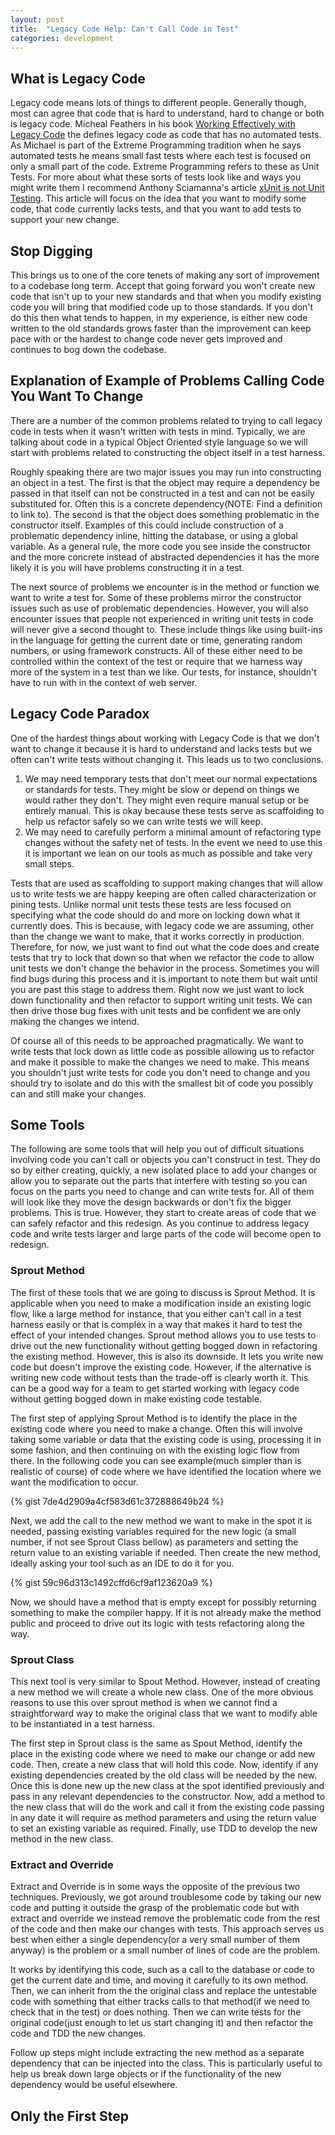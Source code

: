 ```yaml
---
layout: post
title:  "Legacy Code Help: Can't Call Code in Test"
categories: development
---
```

## What is Legacy Code

Legacy code means lots of things to different people. Generally though, most can agree that code that is hard to understand, hard to change or both is legacy code. Micheal Feathers in his book [Working Effectively with Legacy Code](https://www.amazon.com/dp/0131177052/ref=cm_sw_em_r_mt_dp_U_PcTxDbGHF7KWE) the defines legacy code as code that has no automated tests. As Michael is part of the Extreme Programming tradition when he says automated tests he means small fast tests where each test is focused on only a small part of the code. Extreme Programming refers to these as Unit Tests. For more about what these sorts of tests look like and ways you might write them I recommend Anthony Sciamanna's article [xUnit is not Unit Testing](https://anthonysciamanna.com/2014/12/06/xunit-is-not-unit-testing.html). This article will focus on the idea that you want to modify some code, that code currently lacks tests, and that you want to add tests to support your new change.

## Stop Digging

This brings us to one of the core tenets of making any sort of improvement to a codebase long term. Accept that going forward you won't create new code that isn't up to your new standards and that when you modify existing code you will bring that modified code up to those standards. If you don't do this then what tends to happen, in my experience, is either new code written to the old standards grows faster than the improvement can keep pace with or the hardest to change code never gets improved and continues to bog down the codebase.

## Explanation of Example of Problems Calling Code You Want To Change

There are a number of the common problems related to trying to call legacy code in tests when it wasn't written with tests in mind. Typically, we are talking about code in a typical Object Oriented style language so we will start with problems related to constructing the object itself in a test harness.

Roughly speaking there are two major issues you may run into constructing an object in a test. The first is that the object may require a dependency be passed in that itself can not be constructed in a test and can not be easily substituted for. Often this is a concrete dependency(NOTE: Find a definition to link to). The second is that the object does something problematic in the constructor itself. Examples of this could include construction of a problematic dependency inline, hitting the database, or using a global variable. As a general rule, the more code you see inside the constructor and the more concrete instead of abstracted dependencies it has the more likely it is you will have problems constructing it in a test.

The next source of problems we encounter is in the method or function we want to write a test for. Some of these problems mirror the constructor issues such as use of problematic dependencies. However, you will also encounter issues that people not experienced in writing unit tests in code will never give a second thought to. These include things like using built-ins in the language for getting the current date or time, generating random numbers, or using framework constructs. All of these either need to be controlled within the context of the test or require that we harness way more of the system in a test than we like. Our tests, for instance, shouldn't have to run with in the context of web server.

## Legacy Code Paradox

One of the hardest things about working with Legacy Code is that we don't want to change it because it is hard to understand and lacks tests but we often can't write tests without changing it. This leads us to two conclusions.

1. We may need temporary tests that don't meet our normal expectations or standards for tests. They might be slow or depend on things we would rather they don't. They might even require manual setup or be entirely manual. This is okay because these tests serve as scaffolding to help us refactor safely so we can write tests we will keep.
2. We may need to carefully perform a minimal amount of refactoring type changes without the safety net of tests. In the event we need to use this it is important we lean on our tools as much as possible and take very small steps.

Tests that are used as scaffolding to support making changes that will allow us to write tests we are happy keeping are often called characterization or pining tests. Unlike normal unit tests these tests are less focused on specifying what the code should do and more on locking down what it currently does. This is because, with legacy code we are assuming, other than the change we want to make, that it works correctly in production. Therefore, for now, we just want to find out what the code does and create tests that try to lock that down so that when we refactor the code to allow unit tests we don't change the behavior in the process. Sometimes you will find bugs during this process and it is important to note them but wait until you are past this stage to address them. Right now we just want to lock down functionality and then refactor to support writing unit tests. We can then drive those bug fixes with unit tests and be confident we are only making the changes we intend.

Of course all of this needs to be approached pragmatically. We want to write tests that lock down as little code as possible allowing us to refactor and make it possible to make the changes we need to make. This means you shouldn't just write tests for code you don't need to change and you should try to isolate and do this with the smallest bit of code you possibly can and still make your changes.

## Some Tools

The following are some tools that will help you out of difficult situations involving code you can't call or objects you can't construct in test. They do so by either creating, quickly, a new isolated place to add your changes or allow you to separate out the parts that interfere with testing so you can focus on the parts you need to change and can write tests for. All of them will look like they move the design backwards or don't fix the bigger problems. This is true. However, they start to create areas of code that we can safely refactor and this redesign. As you continue to address legacy code and write tests larger and large parts of the code will become open to redesign.

### Sprout Method

The first of these tools that we are going to discuss is Sprout Method. It is applicable when you need to make a modification inside an existing logic flow, like a large method for instance, that you either can't call in a test harness easily or that is complex in a way that makes it hard to test the effect of your intended changes. Sprout method allows you to use tests to drive out the new functionality without getting bogged down in refactoring the existing method. However, this is also its downside. It lets you write new code but doesn't improve the existing code. However, if the alternative is writing new code without tests than the trade-off is clearly worth it. This can be a good way for a team to get started working with legacy code without getting bogged down in make existing code testable.

The first step of applying Sprout Method is to identify the place in the existing code where you need to make a change. Often this will involve taking some variable or data that the existing code is using, processing it in some fashion, and then continuing on with the existing logic flow from there. In the following code you can see example(much simpler than is realistic of course) of code where we have identified the location where we want the modification to occur.

{% gist 7de4d2909a4cf583d61c372888649b24 %}

Next, we add the call to the new method we want to make in the spot it is needed, passing existing variables required for the new logic (a small number, if not see Sprout Class bellow) as parameters and setting the return value to an existing variable if needed. Then create the new method, ideally asking your tool such as an IDE to do it for you.

{% gist 59c96d313c1492cffd6cf9af123620a9 %}

Now, we should have a method that is empty except for possibly returning something to make the compiler happy. If it is not already make the method public and proceed to drive out its logic with tests refactoring along the way.

### Sprout Class

This next tool is very similar to Spout Method. However, instead of creating a new method we will create a whole new class. One of the more obvious reasons to use this over sprout method is when we cannot find a straightforward way to make the original class that we want to modify able to be instantiated in a test harness.

The first step in Sprout class is the same as Spout Method, identify the place in the existing code where we need to make our change or add new code. Then, create a new class that will hold this code. Now, identify if any existing dependencies created by the old class will be needed by the new. Once this is done new up the new class at the spot identified previously and pass in any relevant dependencies to the constructor. Now, add a method to the new class that will do the work and call it from the existing code passing in any date it will require as method parameters and using the return value to set an existing variable as required. Finally, use TDD to develop the new method in the new class.

### Extract and Override

Extract and Override is in some ways the opposite of the previous two techniques. Previously, we got around troublesome code by taking our new code and putting it outside the grasp of the problematic code but with extract and override we instead remove the problematic code from the rest of the code and then make our changes with tests. This approach serves us best when either a single dependency(or a very small number of them anyway) is the problem or a small number of lines of code are the problem.

It works by identifying this code, such as a call to the database or code to get the current date and time, and moving it carefully to its own method. Then, we can inherit from the the original class and replace the untestable code with something that either tracks calls to that method(if we need to check that in the test) or does nothing. Then we can write tests for the original code(just enough to let us start changing it) and then refactor the code and TDD the new changes.

Follow up steps might include extracting the new method as a separate dependency that can be injected into the class. This is particularly useful to help us break down large objects or if the functionality of the new dependency would be useful elsewhere.

## Only the First Step
